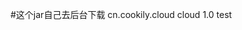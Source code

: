 #这个jar自己去后台下载
<dependency>
      <groupId>cn.cookily.cloud</groupId>
      <artifactId>cloud</artifactId>
      <version>1.0</version>
      <scope>test</scope>
</dependency>